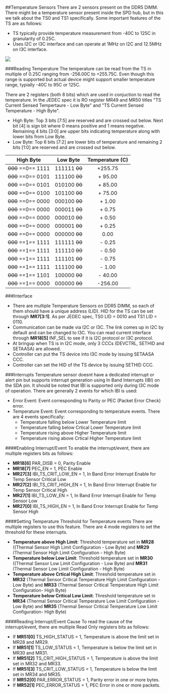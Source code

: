 ##Temperature Sensors
There are 2 sensors present on the DDR5 DIMM. There might be a temperature sensor present inside the SPD hub, but in this we talk about the TS0 and TS1 specifically.  Some important features of the TS are as follows:

* TS typically provide temperature measurement from -40C to 125C in granularity of 0.25C. 
* Uses I2C or I3C interface and can operate at 1MHz on I2C and 12.5MHz on I3C interface.


![](../images/dimm/ts5.drawio)

###Reading Temperature
The temperature can be read from the TS in multiple of 0.25C ranging from -256.00C to +255.75C. Even though this range is supported but actual device might support smaller temperature range, typially -40C to 95C or 125C. 

There are 2 registers (both 8 bits) which are used in conjuction to read the temperature. In the JEDEC spec it is RO register MR49 and MR50 titles "TS Current Sensed Tempertaure - Low Byte" and "TS Current Sensed Temperature - High Byte".

* High Byte: Top 3 bits [7:5] are reserved and are crossed out below. Next bit [4] is sign bit where 0 means positive and 1 means negative. Remaining 4 bits [3:0] are upper bits indicating temperature along with lower bits from Low Byte.
* Low Byte: Top 6 bits [7:2] are lower bits of temperature and remaining 2 bits [1:0] are reserved and are crossed out below.

|High Byte| Low Byte | Temperature (C)|
|:-:|:-:|:-:|
| ~~000~~ ==0== 1111 | 111111 ~~00~~ | +255.75 |
| ~~000~~ ==0== 0101 | 111100 ~~00~~ | + 95.00 |
| ~~000~~ ==0== 0101 | 010100 ~~00~~ | + 85.00 |
| ~~000~~ ==0== 0100 | 101100 ~~00~~ | + 75.00 |
| ~~000~~ ==0== 0000 | 000100 ~~00~~ | +  1.00 |
| ~~000~~ ==0== 0000 | 000011 ~~00~~ | +  0.75 |
| ~~000~~ ==0== 0000 | 000010 ~~00~~ | +  0.50 |
| ~~000~~ ==0== 0000 | 000001 ~~00~~ | +  0.25 |
| ~~000~~ ==0== 0000 | 000000 ~~00~~ |    0.00 |
| ~~000~~ ==1== 1111 | 111111 ~~00~~ | -  0.25 |
| ~~000~~ ==1== 1111 | 111110 ~~00~~ | -  0.50 |
| ~~000~~ ==1== 1111 | 111101 ~~00~~ | -  0.75 |
| ~~000~~ ==1== 1111 | 111100 ~~00~~ | -  1.00 |
| ~~000~~ ==1== 1101 | 100000 ~~00~~ | - 40.00 |
| ~~000~~ ==1== 0000 | 000000 ~~00~~ | -256.00 |

###Interface

* There are multiple Temperature Sensors on DDR5 DIMM, so each of them should have a unique address (LID). HID for the TS can be set through **MR7[3:1]**. As per JEDEC spec, TS0 LID = 0010 and TS1 LID = 0110.
* Communication can be made via I2C or I3C. The link comes up in I2C by default and can be changed to I3C. You can read current interface through **MR18[5]** INF_SEL to see if it is I2C protocol or I3C protocol. 
* At bringup when TS is in I2C mode, only 3 CCCs (DEVCTRL, SETHID and SETAASA) are allowed.
* Controller can put the TS device into I3C mode by issuing SETAASA CCC.
* Controller can set the HID of the TS device by issuing SETHID CCC.


###Interrupts
Temperature sensor doesnt have a dedicated interrupt  or alert pin but supports interrupt generation using In Band Interrupts (IBI) on the SDA pin. It should be noted that IBI is supported only during I3C mode of operation. There are generally 2 events for which IBI is used:

* Error Event: Event corresponding to Parity or PEC (Packet Error Check) error.
* Temperature Event: Event corresponding to temperature events. There are 4 events specifically:
    * Temperature falling below Lower Temperature limit 
    * Temperature falling below Crtical Lower Temperature limit 
    * Temperature rising above Higher Temperature limit
    * Temperature rising above Crtical Higher Temperature limit

####Enabling Interrupt/Event
To enable the interrupt/event, there are multiple registers bits as follows:

* **MR18[6]** PAR_DISB = 0, Parity Enable
* **MR18[7]** PEC_EN = 1, PEC Enable
* **MR27[3]** IBI_TS_CRIT_LOW_EN = 1, In Band Error Interrupt Enable for Temp Sensor Critical Low
* **MR27[2]** IBI_TS_CRIT_HIGH_EN = 1, In Band Error Interrupt Enable for Temp Sensor Critical High
* **MR27[1]** IBI_TS_LOW_EN = 1, In Band Error Interrupt Enable for Temp Sensor Low
* **MR27[0]** IBI_TS_HIGH_EN = 1, In Band Error Interrupt Enable for Temp Sensor High
    
####Setting Temperature Threshold for Temperature events
There are multiple registers to use this feature. There are 4 mode registers to set the threshold for these interrupts.

* **Temperature above High Limit**: Threshold temperature set in **MR28** ((Thermal Sensor High Limit Configuration - Low Byte) and **MR29** (Thermal Sensor High Limit Configuration - High Byte)
* **Temperature below Low Limit**: Threshold temperature set in **MR30** ((Thermal Sensor Low Limit Configuration - Low Byte) and **MR31** (Thermal Sensor Low Limit Configuration - High Byte)
* **Temperature above Crtical High Limit**: Threshold temperature set in **MR32** (Thermal Sensor Critical Temperature High Limit Configuration - Low Byte) and **MR33** (Thermal Sensor Critical Temperature High Limit Configuration- High Byte)
* **Temperature below Critical Low Limit**: Threshold temperature set in **MR34** (Thermal Sensor Critical Temperature Low Limit Configuration - Low Byte) and **MR35** (Thermal Sensor Critical Temperature Low Limit Configuration- High Byte)

####Reading Interrupt/Event Cause
To read the cause of the interrupt/event, there are multiple Read Only registers bits as follows:

* If **MR51[0]** TS_HIGH_STATUS = 1, Temperature is above the limit set in MR28 and MR29.
* If **MR51[1]** TS_LOW_STATUS = 1, Temperature is below the limit set in MR30 and MR31.
* If **MR51[2]** TS_CRIT_HIGH_STATUS = 1, Temperature is above the limit set in MR32 and MR33.
* If **MR51[3]** TS_CRIT_LOW_STATUS = 1, Temperature is below the limit set in MR34 and MR35.
* If **MR52[0]** PAR_ERROR_STATUS = 1, Parity error in one or more bytes.
* If **MR52[1]** PEC_ERROR_STATUS = 1, PEC Error in one or more packets.